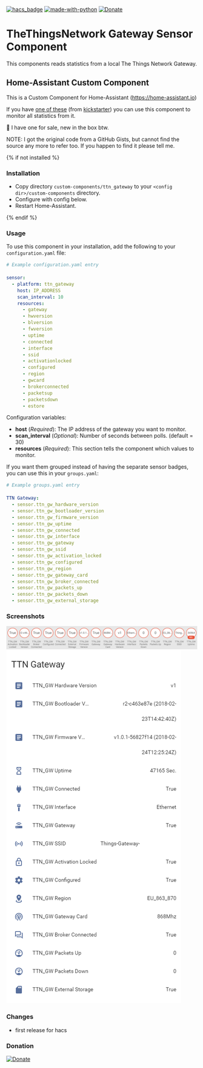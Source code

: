 [![hacs_badge](https://img.shields.io/badge/HACS-Custom-orange.svg)](https://github.com/custom-components/hacs)  [![made-with-python](https://img.shields.io/badge/Made%20with-Python-1f425f.svg)](https://www.python.org/) [![Donate](https://img.shields.io/badge/Donate-PayPal-green.svg)](https://www.paypal.me/cyberjunkynl/)

# TheThingsNetwork Gateway Sensor Component
This components reads statistics from a local The Things Network Gateway.

## Home-Assistant Custom Component
This is a Custom Component for Home-Assistant (https://home-assistant.io)

If you have [one of these](https://www.thethingsnetwork.org/docs/gateways/gateway/) (from [kickstarter](https://www.kickstarter.com/projects/419277966/the-things-network)) you can use this component to monitor all statistics from it.

:tada: I have one for sale, new in the box btw.

NOTE: I got the original code from a GitHub Gists, but cannot find the source any more to refer too.
If you happen to find it please tell me.

{% if not installed %}

### Installation

- Copy directory `custom-components/ttn_gateway` to your `<config dir>/custom-components` directory.
- Configure with config below.
- Restart Home-Assistant.

{% endif %}

### Usage
To use this component in your installation, add the following to your `configuration.yaml` file:

```yaml
# Example configuration.yaml entry

sensor:
  - platform: ttn_gateway
    host: IP_ADDRESS
    scan_interval: 10
    resources:
      - gateway
      - hwversion
      - blversion
      - fwversion
      - uptime
      - connected
      - interface
      - ssid
      - activationlocked
      - configured
      - region
      - gwcard
      - brokerconnected
      - packetsup
      - packetsdown
      - estore
```

Configuration variables:

- **host** (*Required*): The IP address of the gateway you want to monitor.
- **scan_interval** (*Optional*): Number of seconds between polls. (default = 30)
- **resources** (*Required*): This section tells the component which values to monitor.

If you want them grouped instead of having the separate sensor badges, you can use this in your `groups.yaml`:

```yaml
# Example groups.yaml entry

TTN Gateway:
  - sensor.ttn_gw_hardware_version
  - sensor.ttn_gw_bootloader_version
  - sensor.ttn_gw_firmware_version
  - sensor.ttn_gw_uptime
  - sensor.ttn_gw_connected
  - sensor.ttn_gw_interface
  - sensor.ttn_gw_gateway
  - sensor.ttn_gw_ssid
  - sensor.ttn_gw_activation_locked
  - sensor.ttn_gw_configured
  - sensor.ttn_gw_region
  - sensor.ttn_gw_gateway_card
  - sensor.ttn_gw_broker_connected
  - sensor.ttn_gw_packets_up
  - sensor.ttn_gw_packets_down
  - sensor.ttn_gw_external_storage
```

### Screenshots

![alt text](https://github.com/cyberjunky/home-assistant-ttn_gateway/blob/master/screenshots/ttn-gw-badges.png?raw=true "Screenshot TTN Gateway Badges")
![alt text](https://github.com/cyberjunky/home-assistant-ttn_gateway/blob/master/screenshots/ttn-gw-status.png?raw=true "Screenshot TTN Gateway Status")

### Changes
* first release for hacs

### Donation
[![Donate](https://img.shields.io/badge/Donate-PayPal-green.svg)](https://www.paypal.me/cyberjunkynl/)
